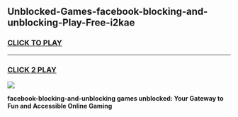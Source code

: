 
## Unblocked-Games-facebook-blocking-and-unblocking-Play-Free-i2kae
<h3>
<a href="https://premium76.site?title=facebook-blocking-and-unblocking&ref=21A">CLICK TO PLAY</a></h3>
<hr>

<h3>
<a href="https://premium76.site?title=facebook-blocking-and-unblocking&ref=21A">CLICK 2 PLAY</a>
  
</h3>

<a href="https://premium76.site?title=facebook-blocking-and-unblocking&ref=21A"><img src="https://clearcache.store/games.png"></a>


**facebook-blocking-and-unblocking games unblocked: Your Gateway to Fun and Accessible Online Gaming**
